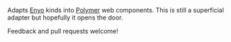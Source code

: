 Adapts [Enyo](http://enyojs.com) kinds into [Polymer](http://polymer-project.org) web components. This is still a superficial adapter but hopefully it opens the door.

Feedback and pull requests welcome!